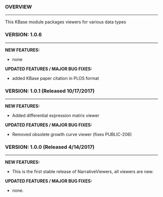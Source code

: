 ### OVERVIEW
-----------------------------------------
This KBase module packages viewers for various data types

### VERSION: 1.0.6
------------------------------------------
__NEW FEATURES:__
- none

__UPDATED FEATURES / MAJOR BUG FIXES:__
- added KBase paper citation in PLOS format


### VERSION: 1.0.1 (Released 10/17/2017)
------------------------------------------
__NEW FEATURES:__
- Added differential expression matrix viewer

__UPDATED FEATURES / MAJOR BUG FIXES:__
- Removed obsolete growth curve viewer (fixes PUBLIC-206)


### VERSION: 1.0.0 (Released 4/14/2017)
------------------------------------------
__NEW FEATURES:__
- This is the first stable release of NarrativeViewers, all viewers are new.

__UPDATED FEATURES / MAJOR BUG FIXES:__
- none.

